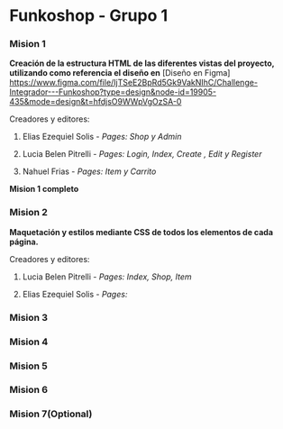 # Funkoshop - Grupo 1

### Mision 1

**Creación de la estructura HTML de las diferentes vistas del proyecto, utilizando como referencia el diseño en** [Diseño en Figma]
https://www.figma.com/file/IjTSeE2BpRd5Gk9VakNIhC/Challenge-Integrador---Funkoshop?type=design&node-id=19905-435&mode=design&t=hfdjsO9WWpVgOzSA-0

Creadores y editores:

1. Elias Ezequiel Solis - _Pages: Shop y Admin_

2. Lucia Belen Pitrelli - _Pages: Login, Index, Create , Edit y Register_

3. Nahuel Frias - _Pages: Item y Carrito_

**Mision 1 completo**

### Mision 2

**Maquetación y estilos mediante CSS de todos los elementos de cada página.**

Creadores y editores:

1. Lucia Belen Pitrelli - _Pages: Index, Shop, Item_

1. Elias Ezequiel Solis - _Pages:_

### Mision 3

### Mision 4

### Mision 5

### Mision 6

### Mision 7(Optional)
